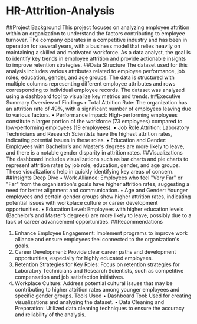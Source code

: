 # HR-Attrition-Analysis
##Project Background
This project focuses on analyzing employee attrition within an organization to understand the factors contributing to employee turnover. The company operates in a competitive industry and has been in operation for several years, with a business model that relies heavily on maintaining a skilled and motivated workforce. As a data analyst, the goal is to identify key trends in employee attrition and provide actionable insights to improve retention strategies.
##Data Structure
The dataset used for this analysis includes various attributes related to employee performance, job roles, education, gender, and age groups. The data is structured with multiple columns representing different employee attributes and rows corresponding to individual employee records. The dataset was analyzed using a dashboard tool to visualize key metrics and trends.
##Executive Summary
Overview of Findings
•	Total Attrition Rate: The organization has an attrition rate of 49%, with a significant number of employees leaving due to various factors.
•	Performance Impact: High-performing employees constitute a larger portion of the workforce (73 employees) compared to low-performing employees (19 employees).
•	Job Role Attrition: Laboratory Technicians and Research Scientists have the highest attrition rates, indicating potential issues in these roles.
•	Education and Gender: Employees with Bachelor’s and Master’s degrees are more likely to leave, and there is a notable gender disparity in attrition rates.
##Visualizations
The dashboard includes visualizations such as bar charts and pie charts to represent attrition rates by job role, education, gender, and age groups. These visualizations help in quickly identifying key areas of concern.
##Insights Deep Dive
•	Work Alliance: Employees who feel "Very Far" or "Far" from the organization's goals have higher attrition rates, suggesting a need for better alignment and communication.
•	Age and Gender: Younger employees and certain gender groups show higher attrition rates, indicating potential issues with workplace culture or career development opportunities.
•	Education Level: Employees with higher education levels (Bachelor’s and Master’s degrees) are more likely to leave, possibly due to a lack of career advancement opportunities.
##Recommendations
1.	Enhance Employee Engagement: Implement programs to improve work alliance and ensure employees feel connected to the organization's goals.
2.	Career Development: Provide clear career paths and development opportunities, especially for highly educated employees.
3.	Retention Strategies for Key Roles: Focus on retention strategies for Laboratory Technicians and Research Scientists, such as competitive compensation and job satisfaction initiatives.
4.	Workplace Culture: Address potential cultural issues that may be contributing to higher attrition rates among younger employees and specific gender groups.
Tools Used
•	Dashboard Tool: Used for creating visualizations and analyzing the dataset.
•	Data Cleaning and Preparation: Utilized data cleaning techniques to ensure the accuracy and reliability of the analysis.


